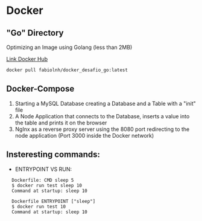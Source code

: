 # Docker

## "Go" Directory

Optimizing an Image using Golang (less than 2MB)

[Link Docker Hub](https://hub.docker.com/r/fabiolnh/docker_desafio_go)

```bash
docker pull fabiolnh/docker_desafio_go:latest
```

## Docker-Compose

1) Starting a MySQL Database creating a Database and a Table with a "init" file
2) A Node Application that connects to the Database, inserts a value into the table and prints it on the browser
3) NgInx as a reverse proxy server using the 8080 port redirecting to the node application (Port 3000 inside the Docker network)


## Insteresting commands:

- ENTRYPOINT VS RUN:
```
  Dockerfile: CMD sleep 5
  $ docker run test sleep 10
  Command at startup: sleep 10

  Dockerfile ENTRYPOINT ["sleep"]
  $ docker run test 10
  Command at startup: sleep 10
```
